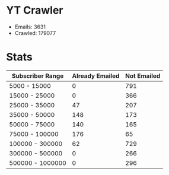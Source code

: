 # YT Crawler
- Emails: 3631
- Crawled: 179077

# Stats
| Subscriber Range  | Already Emailed | Not Emailed |
|-------|-------|-------|
| 5000 - 15000 | 0 | 791 |
| 15000 - 25000 | 0 | 366 |
| 25000 - 35000 | 47 | 207 |
| 35000 - 50000 | 148 | 173 |
| 50000 - 75000 | 140 | 165 |
| 75000 - 100000 | 176 | 65 |
| 100000 - 300000 | 62 | 729 |
| 300000 - 500000 | 0 | 266 |
| 500000 - 1000000 | 0 | 296 |
